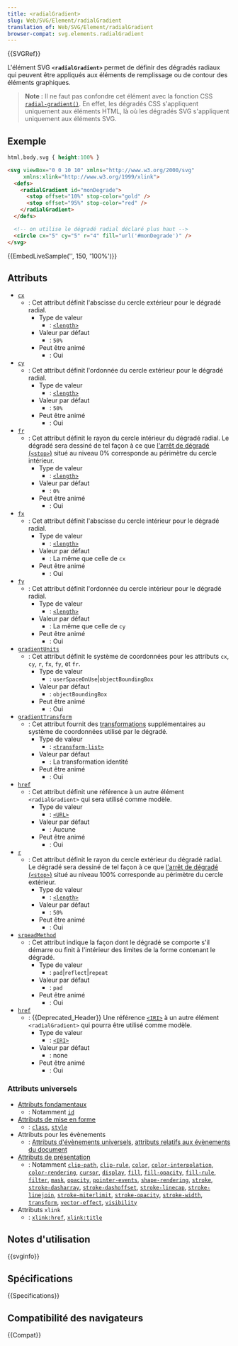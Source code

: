 ```yaml
---
title: <radialGradient>
slug: Web/SVG/Element/radialGradient
translation_of: Web/SVG/Element/radialGradient
browser-compat: svg.elements.radialGradient
---
```

{{SVGRef}}

L'élément SVG **`<radialGradient>`** permet de définir des dégradés radiaux qui peuvent être appliqués aux éléments de remplissage ou de contour des éléments graphiques.

> **Note :** Il ne faut pas confondre cet élément avec la fonction CSS [`radial-gradient()`](/fr/docs/Web/CSS/gradient/radial-gradient). En effet, les dégradés CSS s'appliquent uniquement aux éléments HTML, là où les dégradés SVG s'appliquent uniquement aux éléments SVG.

## Exemple

```css hidden
html,body,svg { height:100% }
```

```html
<svg viewBox="0 0 10 10" xmlns="http://www.w3.org/2000/svg"
     xmlns:xlink="http://www.w3.org/1999/xlink">
  <defs>
    <radialGradient id="monDegrade">
      <stop offset="10%" stop-color="gold" />
      <stop offset="95%" stop-color="red" />
    </radialGradient>
  </defs>

  <!-- on utilise le dégradé radial déclaré plus haut -->
  <circle cx="5" cy="5" r="4" fill="url('#monDegrade')" />
</svg>
```

{{EmbedLiveSample('', 150, '100%')}}

## Attributs

- [`cx`](/fr/docs/Web/SVG/Attribute/cx)
  - : Cet attribut définit l'abscisse du cercle extérieur pour le dégradé radial.
    - Type de valeur
      - : [`<length>`](/fr/docs/Web/SVG/Content_type#length)
    - Valeur par défaut
      - : `50%`
    - Peut être animé
      - : Oui
- [`cy`](/fr/docs/Web/SVG/Attribute/cy)
  - : Cet attribut définit l'ordonnée du cercle extérieur pour le dégradé radial.
    - Type de valeur
      - : [`<length>`](/fr/docs/Web/SVG/Content_type#length)
    - Valeur par défaut
      - : `50%`
    - Peut être animé
      - : Oui
- [`fr`](/fr/docs/Web/SVG/Attribute/fr)
  - : Cet attribut définit le rayon du cercle intérieur du dégradé radial. Le dégradé sera dessiné de tel façon à ce que [l'arrêt de dégradé (`<stop>`)](/fr/docs/Web/SVG/Element/stop) situé au niveau 0% corresponde au périmètre du cercle intérieur.
    - Type de valeur
      - : [`<length>`](/fr/docs/Web/SVG/Content_type#length)
    - Valeur par défaut
      - : `0%`
    - Peut être animé
      - : Oui
- [`fx`](/fr/docs/Web/SVG/Attribute/fx)
  - : Cet attribut définit l'abscisse du cercle intérieur pour le dégradé radial.
    - Type de valeur
      - : [`<length>`](/fr/docs/Web/SVG/Content_type#length)
    - Valeur par défaut
      - : La même que celle de `cx`
    - Peut être animé
      - : Oui
- [`fy`](/fr/docs/Web/SVG/Attribute/fy)
  - : Cet attribut définit l'ordonnée du cercle intérieur pour le dégradé radial.
    - Type de valeur
      - : [`<length>`](/fr/docs/Web/SVG/Content_type#length)
    - Valeur par défaut
      - : La même que celle de `cy`
    - Peut être animé
      - : Oui
- [`gradientUnits`](/fr/docs/Web/SVG/Attribute/gradientUnits)
  - : Cet attribut définit le système de coordonnées pour les attributs `cx`, `cy`, `r`, `fx`, `fy`, et `fr`.
    - Type de valeur
      - : `userSpaceOnUse`|`objectBoundingBox`
    - Valeur par défaut
      - : `objectBoundingBox`
    - Peut être animé
      - : Oui
- [`gradientTransform`](/fr/docs/Web/SVG/Attribute/gradientTransform)
  - : Cet attribut fournit des [transformations](/fr/docs/Web/SVG/Attribute/transform) supplémentaires au système de coordonnées utilisé par le dégradé.
    - Type de valeur
      - : [`<transform-list>`](/fr/docs/Web/SVG/Content_type#transform-list)
    - Valeur par défaut
      - : La transformation identité
    - Peut être animé
      - : Oui
- [`href`](/fr/docs/Web/SVG/Attribute/href)
  - : Cet attribut définit une référence à un autre élément `<radialGradient>` qui sera utilisé comme modèle.
    - Type de valeur
      - : [`<URL>`](/fr/docs/Web/SVG/Content_type#url)
    - Valeur par défaut
      - : Aucune
    - Peut être animé
      - : Oui
- [`r`](/fr/docs/Web/SVG/Attribute/r)
  - : Cet attribut définit le rayon du cercle extérieur du dégradé radial. Le dégradé sera dessiné de tel façon à ce que [l'arrêt de dégradé (`<stop>`)](/fr/docs/Web/SVG/Element/stop) situé au niveau 100% corresponde au périmètre du cercle extérieur.
    - Type de valeur
      - : [`<length>`](/fr/docs/Web/SVG/Content_type#length)
    - Valeur par défaut
      - : `50%`
    - Peut être animé
      - : Oui
- [`srpeadMethod`](/fr/docs/Web/SVG/Attribute/spreadMethod)
  - : Cet attribut indique la façon dont le dégradé se comporte s'il démarre ou finit à l'intérieur des limites de la forme contenant le dégradé.
    - Type de valeur
      - : `pad`|`reflect`|`repeat`
    - Valeur par défaut
      - : `pad`
    - Peut être animé
      - : Oui
- [`href`](/fr/docs/Web/SVG/Attribute/href)
  - : {{Deprecated_Header}} Une référence [`<IRI>`](/fr/docs/Web/SVG/Content_type#iri) à un autre élément `<radialGradient>` qui pourra être utilisé comme modèle.
    - Type de valeur
      - : [`<IRI>`](/fr/docs/Web/SVG/Content_type#iri)
    - Valeur par défaut
      - : none
    - Peut être animé
      - : Oui

### Attributs universels

- [Attributs fondamentaux](/fr/docs/Web/SVG/Attribute/Core)
  - : Notamment [`id`](/fr/docs/Web/SVG/Attribute/id)
- [Attributs de mise en forme](/fr/docs/Web/SVG/Attribute/Styling)
  - : [`class`](/fr/docs/Web/SVG/Attribute/class), [`style`](/fr/docs/Web/SVG/Attribute/style)
- Attributs pour les évènements
  - : [Attributs d'évènements universels](/fr/docs/Web/SVG/Attribute/Events#global_event_attributes), [attributs relatifs aux évènements du document](/fr/docs/Web/SVG/Attribute/Events#document_element_event_attributes)
- [Attributs de présentation](/fr/docs/Web/SVG/Attribute/Presentation)
  - : Notamment [`clip-path`](/fr/docs/Web/SVG/Attribute/clip-path), [`clip-rule`](/fr/docs/Web/SVG/Attribute/clip-rule), [`color`](/fr/docs/Web/SVG/Attribute/color), [`color-interpolation`](/fr/docs/Web/SVG/Attribute/color-interpolation), [`color-rendering`](/fr/docs/Web/SVG/Attribute/color-rendering), [`cursor`](/fr/docs/Web/SVG/Attribute/cursor), [`display`](/fr/docs/Web/SVG/Attribute/display), [`fill`](/fr/docs/Web/SVG/Attribute/fill), [`fill-opacity`](/fr/docs/Web/SVG/Attribute/fill-opacity), [`fill-rule`](/fr/docs/Web/SVG/Attribute/fill-rule), [`filter`](/fr/docs/Web/SVG/Attribute/filter), [`mask`](/fr/docs/Web/SVG/Attribute/mask), [`opacity`](/fr/docs/Web/SVG/Attribute/opacity), [`pointer-events`](/fr/docs/Web/SVG/Attribute/pointer-events), [`shape-rendering`](/fr/docs/Web/SVG/Attribute/shape-rendering), [`stroke`](/fr/docs/Web/SVG/Attribute/stroke), [`stroke-dasharray`](/fr/docs/Web/SVG/Attribute/stroke-dasharray), [`stroke-dashoffset`](/fr/docs/Web/SVG/Attribute/stroke-dashoffset), [`stroke-linecap`](/fr/docs/Web/SVG/Attribute/stroke-linecap), [`stroke-linejoin`](/fr/docs/Web/SVG/Attribute/stroke-linejoin), [`stroke-miterlimit`](/fr/docs/Web/SVG/Attribute/stroke-miterlimit), [`stroke-opacity`](/fr/docs/Web/SVG/Attribute/stroke-opacity), [`stroke-width`](/fr/docs/Web/SVG/Attribute/stroke-width), [`transform`](/fr/docs/Web/SVG/Attribute/transform), [`vector-effect`](/fr/docs/Web/SVG/Attribute/vector-effect), [`visibility`](/fr/docs/Web/SVG/Attribute/visibility)
- Attributs `xlink`
  - : [`xlink:href`](/fr/docs/Web/SVG/Attribute/xlink:href), [`xlink:title`](/fr/docs/Web/SVG/Attribute/xlink:title)

## Notes d'utilisation

{{svginfo}}

## Spécifications

{{Specifications}}

## Compatibilité des navigateurs

{{Compat}}
